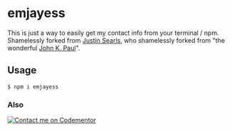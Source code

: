 # emjayess

This is just a way to easily get my contact info from your terminal / npm.
Shamelessly forked from [Justin Searls](http://github.com/searls/searls), 
who shamelessly forked from "the wonderful [John K. Paul](http://github.com/johnkpaul/johnkpaul)".

## Usage

```
$ npm i emjayess
```

### Also
[![Contact me on Codementor](https://www.codementor.io/m-badges/emjayess/find-me-on-cm-g.svg)](https://www.codementor.io/@emjayess?refer=badge)
